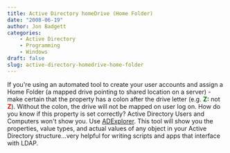 ```yaml
---
title: Active Directory homeDrive (Home Folder)
date: "2008-06-19"
author: Jon Badgett
categories:
    - Active Directory
    - Programming
    - Windows
draft: false
slug: active-directory-homedrive-home-folder
---
```


If you're using an automated tool to create your user accounts and assign a Home
Folder (a mapped drive pointing to shared location on a server) - make certain
that the property has a colon after the drive letter (e.g.
<span style="color: rgb(0, 102, 0); font-weight: bold;">Z:</span> not
<span style="color: rgb(255, 0, 0); font-weight: bold;">Z</span>). Without the
colon, the drive will not be mapped on user log on. How do you know if this
property is set correctly? Active Directory Users and Computers won't show you.
Use
<a href="http://technet.microsoft.com/en-us/sysinternals/bb963907.aspx">ADExplorer</a>.
This tool will show you the properties, value types, and actual values of any
object in your Active Directory structure...very helpful for writing scripts and
apps that interface with LDAP.
